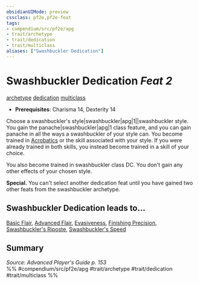 ```yaml
---
obsidianUIMode: preview
cssclass: pf2e,pf2e-feat
tags:
- compendium/src/pf2e/apg
- trait/archetype
- trait/dedication
- trait/multiclass
aliases: ["Swashbuckler Dedication"]
---
```

# Swashbuckler Dedication  *Feat 2*  
[archetype](../../rules/traits/archetype.md)  [dedication](../../rules/traits/dedication.md)  [multiclass](../../rules/traits/multiclass.md)  

- **Prerequisites**: Charisma 14, Dexterity 14

Choose a swashbuckler's style|swashbuckler|apg|1||swashbuckler style. You gain the panache|swashbuckler|apg|1 class feature, and you can gain panache in all the ways a swashbuckler of your style can. You become trained in [Acrobatics](../skills.md#Acrobatics) or the skill associated with your style. If you were already trained in both skills, you instead become trained in a skill of your choice.

You also become trained in swashbuckler class DC. You don't gain any other effects of your chosen style.

**Special.** You can't select another dedication feat until you have gained two other feats from the swashbuckler archetype.

## Swashbuckler Dedication leads to...

[Basic Flair](basic-flair-apg.md), [Advanced Flair](advanced-flair-apg.md), [Evasiveness](evasiveness-apg.md), [Finishing Precision](finishing-precision-apg.md), [Swashbuckler's Riposte](swashbucklers-riposte-apg.md), [Swashbuckler's Speed](swashbucklers-speed-apg.md)

## Summary

*Source: Advanced Player's Guide p. 153*  
%% #compendium/src/pf2e/apg #trait/archetype #trait/dedication #trait/multiclass %%